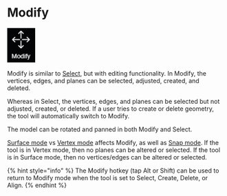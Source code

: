 # Modify

![hotkey: tap Alt OR tap Shift](../../.gitbook/assets/modify-button.png)

Modify is similar to [Select](select.md), but with editing functionality. In Modify, the vertices, edges, and planes can be selected, adjusted, created, and deleted. 

Whereas in Select, the vertices, edges, and planes can be selected but not adjusted, created, or deleted. If a user tries to create or delete geometry, the tool will automatically switch to Modify. 

The model can be rotated and panned in both Modify and Select. 

[Surface mode](../../mode.md) vs [Vertex mode](../../mode.md) affects Modify, as well as [Snap mode](../../advanced-function/snap-mode.md). If the tool is in Vertex mode, then no planes can be altered or selected. If the tool is in Surface mode, then no vertices/edges can be altered or selected.

{% hint style="info" %}
The Modify hotkey \(tap Alt or Shift\) can be used to return to Modify mode when the tool is set to Select, Create, Delete, or Align.
{% endhint %}


